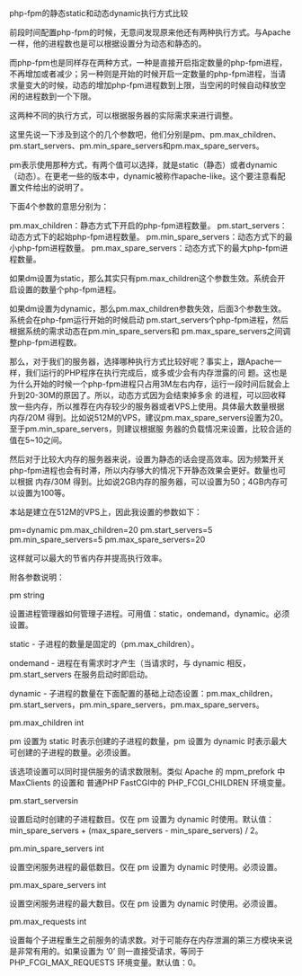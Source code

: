 

php-fpm的静态static和动态dynamic执行方式比较

前段时间配置php-fpm的时候，无意间发现原来他还有两种执行方式。与Apache一样，他的进程数也是可以根据设置分为动态和静态的。

而php-fpm也是同样存在两种方式，一种是直接开启指定数量的php-fpm进程，不再增加或者减少；另一种则是开始的时候开启一定数量的php-fpm进程，当请求量变大的时候，动态的增加php-fpm进程数到上限，当空闲的时候自动释放空闲的进程数到一个下限。

这两种不同的执行方式，可以根据服务器的实际需求来进行调整。

这里先说一下涉及到这个的几个参数吧，他们分别是pm、pm.max_children、pm.start_servers、pm.min_spare_servers和pm.max_spare_servers。

pm表示使用那种方式，有两个值可以选择，就是static（静态）或者dynamic（动态）。在更老一些的版本中，dynamic被称作apache-like。这个要注意看配置文件给出的说明了。

下面4个参数的意思分别为：

pm.max_children：静态方式下开启的php-fpm进程数量。 
pm.start_servers：动态方式下的起始php-fpm进程数量。 
pm.min_spare_servers：动态方式下的最小php-fpm进程数量。 
pm.max_spare_servers：动态方式下的最大php-fpm进程数量。

如果dm设置为static，那么其实只有pm.max_children这个参数生效。系统会开启设置的数量个php-fpm进程。

如果dm设置为dynamic，那么pm.max_children参数失效，后面3个参数生效。系统会在php-fpm运行开始的时候启动 pm.start_servers个php-fpm进程，然后根据系统的需求动态在pm.min_spare_servers和 pm.max_spare_servers之间调整php-fpm进程数。

那么，对于我们的服务器，选择哪种执行方式比较好呢？事实上，跟Apache一样，我们运行的PHP程序在执行完成后，或多或少会有内存泄露的问 题。这也是为什么开始的时候一个php-fpm进程只占用3M左右内存，运行一段时间后就会上升到20-30M的原因了。所以，动态方式因为会结束掉多余 的进程，可以回收释放一些内存，所以推荐在内存较少的服务器或者VPS上使用。具体最大数量根据 内存/20M 得到。比如说512M的VPS，建议pm.max_spare_servers设置为20。至于pm.min_spare_servers，则建议根据服 务器的负载情况来设置，比较合适的值在5~10之间。

然后对于比较大内存的服务器来说，设置为静态的话会提高效率。因为频繁开关php-fpm进程也会有时滞，所以内存够大的情况下开静态效果会更好。数量也可以根据 内存/30M 得到。比如说2GB内存的服务器，可以设置为50；4GB内存可以设置为100等。

本站是建立在512M的VPS上，因此我设置的参数如下：

pm=dynamic 
pm.max_children=20 
pm.start_servers=5 
pm.min_spare_servers=5 
pm.max_spare_servers=20

这样就可以最大的节省内存并提高执行效率。

附各参数说明：

pm string

设置进程管理器如何管理子进程。可用值：static，ondemand，dynamic。必须设置。

static - 子进程的数量是固定的（pm.max_children）。

ondemand - 进程在有需求时才产生（当请求时，与 dynamic 相反，pm.start_servers 在服务启动时即启动。

dynamic - 子进程的数量在下面配置的基础上动态设置：pm.max_children，pm.start_servers，pm.min_spare_servers，pm.max_spare_servers。

pm.max_children int

pm 设置为 static 时表示创建的子进程的数量，pm 设置为 dynamic 时表示最大可创建的子进程的数量。必须设置。

该选项设置可以同时提供服务的请求数限制。类似 Apache 的 mpm_prefork 中 MaxClients 的设置和 普通PHP FastCGI中的 PHP_FCGI_CHILDREN 环境变量。

pm.start_serversin

设置启动时创建的子进程数目。仅在 pm 设置为 dynamic 时使用。默认值：min_spare_servers + (max_spare_servers - min_spare_servers) / 2。

pm.min_spare_servers int

设置空闲服务进程的最低数目。仅在 pm 设置为 dynamic 时使用。必须设置。

pm.max_spare_servers int

设置空闲服务进程的最大数目。仅在 pm 设置为 dynamic 时使用。必须设置。

pm.max_requests int

设置每个子进程重生之前服务的请求数。对于可能存在内存泄漏的第三方模块来说是非常有用的。如果设置为 ‘0’ 则一直接受请求，等同于 PHP_FCGI_MAX_REQUESTS 环境变量。默认值：0。

